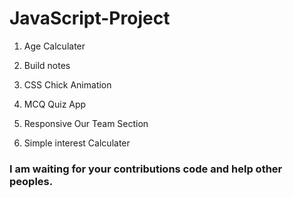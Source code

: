 # JavaScript-Project


1. Age Calculater 

2. Build notes

3. CSS Chick Animation

4. MCQ Quiz App

5. Responsive Our Team Section

6. Simple interest Calculater


### I am waiting for your contributions code and help other peoples. 




